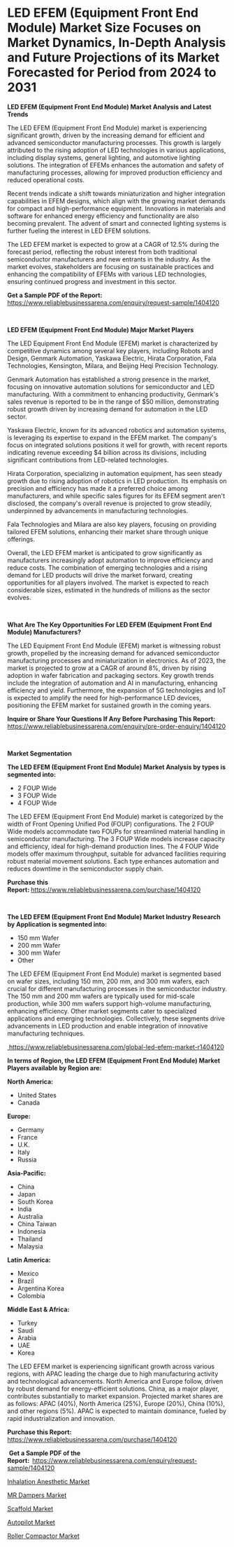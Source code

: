 <p><h1>LED EFEM (Equipment Front End Module) Market Size Focuses on Market Dynamics, In-Depth Analysis and Future Projections of its Market Forecasted for Period from 2024 to 2031</h1></p><p><strong>LED EFEM (Equipment Front End Module) Market Analysis and Latest Trends</strong></p>
<p><p>The LED EFEM (Equipment Front End Module) market is experiencing significant growth, driven by the increasing demand for efficient and advanced semiconductor manufacturing processes. This growth is largely attributed to the rising adoption of LED technologies in various applications, including display systems, general lighting, and automotive lighting solutions. The integration of EFEMs enhances the automation and safety of manufacturing processes, allowing for improved production efficiency and reduced operational costs.</p><p>Recent trends indicate a shift towards miniaturization and higher integration capabilities in EFEM designs, which align with the growing market demands for compact and high-performance equipment. Innovations in materials and software for enhanced energy efficiency and functionality are also becoming prevalent. The advent of smart and connected lighting systems is further fueling the interest in LED EFEM solutions.</p><p>The LED EFEM market is expected to grow at a CAGR of 12.5% during the forecast period, reflecting the robust interest from both traditional semiconductor manufacturers and new entrants in the industry. As the market evolves, stakeholders are focusing on sustainable practices and enhancing the compatibility of EFEMs with various LED technologies, ensuring continued progress and investment in this sector.</p></p>
<p><strong>Get a Sample PDF of the Report:&nbsp;</strong> <a href="https://www.reliablebusinessarena.com/enquiry/request-sample/1404120?utm_campaign=1813&utm_medium=2&utm_source=Github&utm_content=ia&utm_term=23102024&utm_id=led-efem-equipment-front-end-module">https://www.reliablebusinessarena.com/enquiry/request-sample/1404120</a></p>
<p>&nbsp;</p>
<p><strong>LED EFEM (Equipment Front End Module) Major Market Players</strong></p>
<p><p>The LED Equipment Front End Module (EFEM) market is characterized by competitive dynamics among several key players, including Robots and Design, Genmark Automation, Yaskawa Electric, Hirata Corporation, Fala Technologies, Kensington, Milara, and Beijing Heqi Precision Technology. </p><p>Genmark Automation has established a strong presence in the market, focusing on innovative automation solutions for semiconductor and LED manufacturing. With a commitment to enhancing productivity, Genmark's sales revenue is reported to be in the range of $50 million, demonstrating robust growth driven by increasing demand for automation in the LED sector.</p><p>Yaskawa Electric, known for its advanced robotics and automation systems, is leveraging its expertise to expand in the EFEM market. The company's focus on integrated solutions positions it well for growth, with recent reports indicating revenue exceeding $4 billion across its divisions, including significant contributions from LED-related technologies.</p><p>Hirata Corporation, specializing in automation equipment, has seen steady growth due to rising adoption of robotics in LED production. Its emphasis on precision and efficiency has made it a preferred choice among manufacturers, and while specific sales figures for its EFEM segment aren't disclosed, the company's overall revenue is projected to grow steadily, underpinned by advancements in manufacturing technologies.</p><p>Fala Technologies and Milara are also key players, focusing on providing tailored EFEM solutions, enhancing their market share through unique offerings.</p><p>Overall, the LED EFEM market is anticipated to grow significantly as manufacturers increasingly adopt automation to improve efficiency and reduce costs. The combination of emerging technologies and a rising demand for LED products will drive the market forward, creating opportunities for all players involved. The market is expected to reach considerable sizes, estimated in the hundreds of millions as the sector evolves.</p></p>
<p>&nbsp;</p>
<p><strong>What Are The Key Opportunities For LED EFEM (Equipment Front End Module) Manufacturers?</strong></p>
<p><p>The LED Equipment Front End Module (EFEM) market is witnessing robust growth, propelled by the increasing demand for advanced semiconductor manufacturing processes and miniaturization in electronics. As of 2023, the market is projected to grow at a CAGR of around 8%, driven by rising adoption in wafer fabrication and packaging sectors. Key growth trends include the integration of automation and AI in manufacturing, enhancing efficiency and yield. Furthermore, the expansion of 5G technologies and IoT is expected to amplify the need for high-performance LED devices, positioning the EFEM market for sustained growth in the coming years.</p></p>
<p><strong>Inquire or Share Your Questions If Any Before Purchasing This Report:</strong> <a href="https://www.reliablebusinessarena.com/enquiry/pre-order-enquiry/1404120?utm_campaign=1813&utm_medium=2&utm_source=Github&utm_content=ia&utm_term=23102024&utm_id=led-efem-equipment-front-end-module">https://www.reliablebusinessarena.com/enquiry/pre-order-enquiry/1404120</a></p>
<p>&nbsp;</p>
<p><strong>Market Segmentation</strong></p>
<p><strong>The LED EFEM (Equipment Front End Module) Market Analysis by types is segmented into:</strong></p>
<p><ul><li>2 FOUP Wide</li><li>3 FOUP Wide</li><li>4 FOUP Wide</li></ul></p>
<p><p>The LED EFEM (Equipment Front End Module) market is categorized by the width of Front Opening Unified Pod (FOUP) configurations. The 2 FOUP Wide models accommodate two FOUPs for streamlined material handling in semiconductor manufacturing. The 3 FOUP Wide models increase capacity and efficiency, ideal for high-demand production lines. The 4 FOUP Wide models offer maximum throughput, suitable for advanced facilities requiring robust material movement solutions. Each type enhances automation and reduces downtime in the semiconductor supply chain.</p></p>
<p><strong>Purchase this Report:&nbsp;</strong><a href="https://www.reliablebusinessarena.com/purchase/1404120?utm_campaign=1813&utm_medium=2&utm_source=Github&utm_content=ia&utm_term=23102024&utm_id=led-efem-equipment-front-end-module">https://www.reliablebusinessarena.com/purchase/1404120</a></p>
<p>&nbsp;</p>
<p><strong>The LED EFEM (Equipment Front End Module) Market Industry Research by Application is segmented into:</strong></p>
<p><ul><li>150 mm Wafer</li><li>200 mm Wafer</li><li>300 mm Wafer</li><li>Other</li></ul></p>
<p><p>The LED EFEM (Equipment Front End Module) market is segmented based on wafer sizes, including 150 mm, 200 mm, and 300 mm wafers, each crucial for different manufacturing processes in the semiconductor industry. The 150 mm and 200 mm wafers are typically used for mid-scale production, while 300 mm wafers support high-volume manufacturing, enhancing efficiency. Other market segments cater to specialized applications and emerging technologies. Collectively, these segments drive advancements in LED production and enable integration of innovative manufacturing techniques.</p></p>
<p><a href="https://www.reliablebusinessarena.com/global-led-efem-market-r1404120?utm_campaign=1813&utm_medium=2&utm_source=Github&utm_content=ia&utm_term=23102024&utm_id=led-efem-equipment-front-end-module">&nbsp;https://www.reliablebusinessarena.com/global-led-efem-market-r1404120</a></p>
<p><strong>In terms of Region, the LED EFEM (Equipment Front End Module) Market Players available by Region are:</strong></p>
<p>
    <p> <strong> North America: </strong>
        <ul>
            <li>United States</li>
            <li>Canada</li>
        </ul>
        </p> 
    <p> <strong> Europe: </strong>
        <ul>
            <li>Germany</li>
            <li>France</li>
            <li>U.K.</li>
            <li>Italy</li>
            <li>Russia</li>
        </ul>
        </p> 
    <p> <strong> Asia-Pacific: </strong>
        <ul>
            <li>China</li>
            <li>Japan</li>
            <li>South Korea</li>
            <li>India</li>
            <li>Australia</li>
            <li>China Taiwan</li>
            <li>Indonesia</li>
            <li>Thailand</li>
            <li>Malaysia</li>
        </ul>
        </p> 
    <p> <strong> Latin America: </strong>
        <ul>
            <li>Mexico</li>
            <li>Brazil</li>
            <li>Argentina Korea</li>
            <li>Colombia</li>
        </ul>
        </p> 
    <p> <strong> Middle East & Africa: </strong>
        <ul>
            <li>Turkey</li>
            <li>Saudi</li>
            <li>Arabia</li>
            <li>UAE</li>
            <li>Korea</li>
        </ul>
    </p>
    </p>
<p><p>The LED EFEM market is experiencing significant growth across various regions, with APAC leading the charge due to high manufacturing activity and technological advancements. North America and Europe follow, driven by robust demand for energy-efficient solutions. China, as a major player, contributes substantially to market expansion. Projected market shares are as follows: APAC (40%), North America (25%), Europe (20%), China (10%), and other regions (5%). APAC is expected to maintain dominance, fueled by rapid industrialization and innovation.</p></p>
<p><strong>Purchase this Report: </strong><a href="https://www.reliablebusinessarena.com/purchase/1404120?utm_campaign=1813&utm_medium=2&utm_source=Github&utm_content=ia&utm_term=23102024&utm_id=led-efem-equipment-front-end-module">https://www.reliablebusinessarena.com/purchase/1404120</a></p>
<p>&nbsp;<strong>Get a Sample PDF of the Report:&nbsp;&nbsp;</strong><a href="https://www.reliablebusinessarena.com/enquiry/request-sample/1404120?utm_campaign=1813&utm_medium=2&utm_source=Github&utm_content=ia&utm_term=23102024&utm_id=led-efem-equipment-front-end-module">https://www.reliablebusinessarena.com/enquiry/request-sample/1404120</a></p>
<p><strong></strong></p>
<p><p><a href="https://www.linkedin.com/pulse/inhalation-anesthetic-market-segmentation-in-depth-analysis-xgxwc?utm_campaign=1813&utm_medium=2&utm_source=Github&utm_content=ia&utm_term=23102024&utm_id=led-efem-equipment-front-end-module">Inhalation Anesthetic Market</a></p><p><a href="https://issuu.com/reportprime-2/docs/mr-dampers-market-size-2030.pptx_f987593f0cad14?utm_campaign=1813&utm_medium=2&utm_source=Github&utm_content=ia&utm_term=23102024&utm_id=led-efem-equipment-front-end-module">MR Dampers Market</a></p><p><a href="https://www.linkedin.com/pulse/global-scaffold-market-opportunities-challenges2024-2031-tpsyc?utm_campaign=1813&utm_medium=2&utm_source=Github&utm_content=ia&utm_term=23102024&utm_id=led-efem-equipment-front-end-module">Scaffold Market</a></p><p><a href="https://www.linkedin.com/pulse/comprehensive-autopilot-market-report-regional-analysis-growth-i7oxc?utm_campaign=1813&utm_medium=2&utm_source=Github&utm_content=ia&utm_term=23102024&utm_id=led-efem-equipment-front-end-module">Autopilot Market</a></p><p><a href="https://issuu.com/reportprime-2/docs/roller-compactor-market-size-2030.p_00cf4b62ec1d54?utm_campaign=1813&utm_medium=2&utm_source=Github&utm_content=ia&utm_term=23102024&utm_id=led-efem-equipment-front-end-module">Roller Compactor Market</a></p></p>